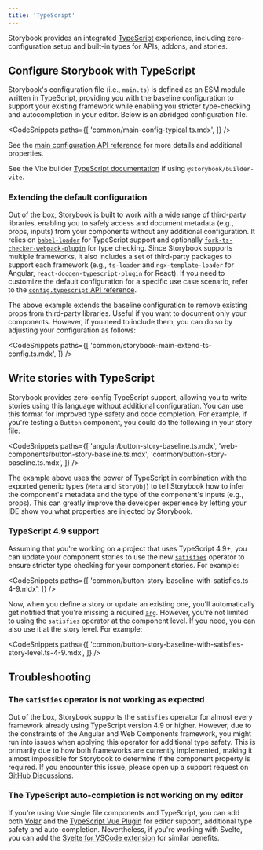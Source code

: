 ```yaml
---
title: 'TypeScript'
---
```


Storybook provides an integrated [TypeScript](https://www.typescriptlang.org/) experience, including zero-configuration setup and built-in types for APIs, addons, and stories.

## Configure Storybook with TypeScript

Storybook's configuration file (i.e., `main.ts`) is defined as an ESM module written in TypeScript, providing you with the baseline configuration to support your existing framework while enabling you stricter type-checking and autocompletion in your editor. Below is an abridged configuration file.

<!-- prettier-ignore-start -->

<CodeSnippets
  paths={[
    'common/main-config-typical.ts.mdx',
  ]}
/>

<!-- prettier-ignore-end -->

See the [main configuration API reference](../api/main-config) for more details and additional properties.

<Callout variant="info" icon="💡">

See the Vite builder [TypeScript documentation](https://github.com/storybookjs/builder-vite#typescript) if using `@storybook/builder-vite`.

</Callout>

### Extending the default configuration

Out of the box, Storybook is built to work with a wide range of third-party libraries, enabling you to safely access and document metadata (e.g., props, inputs) from your components without any additional configuration. It relies on [`babel-loader`](https://webpack.js.org/loaders/babel-loader/) for TypeScript support and optionally [`fork-ts-checker-webpack-plugin`](https://github.com/TypeStrong/fork-ts-checker-webpack-plugin/blob/v4.1.6/README.md#options) for type checking. Since Storybook supports multiple frameworks, it also includes a set of third-party packages to support each framework (e.g., `ts-loader` and `ngx-template-loader` for Angular, `react-docgen-typescript-plugin` for React). If you need to customize the default configuration for a specific use case scenario, refer to the [`config.typescript` API reference](../10-api/main-config-typescript.md).

The above example extends the baseline configuration to remove existing props from third-party libraries. Useful if you want to document only your components. However, if you need to include them, you can do so by adjusting your configuration as follows:

<!-- prettier-ignore-start -->

<CodeSnippets
  paths={[
    'common/storybook-main-extend-ts-config.ts.mdx',
  ]}
/>

<!-- prettier-ignore-end -->

## Write stories with TypeScript

Storybook provides zero-config TypeScript support, allowing you to write stories using this language without additional configuration. You can use this format for improved type safety and code completion. For example, if you're testing a `Button` component, you could do the following in your story file:

<!-- prettier-ignore-start -->

<CodeSnippets
  paths={[
    'angular/button-story-baseline.ts.mdx',
    'web-components/button-story-baseline.ts.mdx',
    'common/button-story-baseline.ts.mdx',
  ]}
/>

<!-- prettier-ignore-end -->

The example above uses the power of TypeScript in combination with the exported generic types (`Meta` and `StoryObj`) to tell Storybook how to infer the component's metadata and the type of the component's inputs (e.g., props). This can greatly improve the developer experience by letting your IDE show you what properties are injected by Storybook.

### TypeScript 4.9 support

Assuming that you're working on a project that uses TypeScript 4.9+, you can update your component stories to use the new [`satisfies`](https://www.typescriptlang.org/docs/handbook/release-notes/typescript-4-9.html) operator to ensure stricter type checking for your component stories. For example:

<!-- prettier-ignore-start -->

<CodeSnippets
  paths={[
    'common/button-story-baseline-with-satisfies.ts-4-9.mdx',
  ]}
/>

<!-- prettier-ignore-end -->

Now, when you define a story or update an existing one, you'll automatically get notified that you're missing a required [`arg`](../writing-stories/args). However, you're not limited to using the `satisfies` operator at the component level. If you need, you can also use it at the story level. For example:

<!-- prettier-ignore-start -->

<CodeSnippets
  paths={[
    'common/button-story-baseline-with-satisfies-story-level.ts-4-9.mdx',
  ]}
/>

<!-- prettier-ignore-end -->

## Troubleshooting

### The `satisfies` operator is not working as expected

Out of the box, Storybook supports the `satisfies` operator for almost every framework already using TypeScript version 4.9 or higher. However, due to the constraints of the Angular and Web Components framework, you might run into issues when applying this operator for additional type safety. This is primarily due to how both frameworks are currently implemented, making it almost impossible for Storybook to determine if the component property is required. If you encounter this issue, please open up a support request on [GitHub Discussions](https://github.com/storybookjs/storybook/discussions/new?category=help).

### The TypeScript auto-completion is not working on my editor

If you're using Vue single file components and TypeScript, you can add both [Volar](https://marketplace.visualstudio.com/items?itemName=Vue.volar) and the [TypeScript Vue Plugin](https://marketplace.visualstudio.com/items?itemName=Vue.vscode-typescript-vue-plugin) for editor support, additional type safety and auto-completion. Nevertheless, if you're working with Svelte, you can add the [Svelte for VSCode extension](https://marketplace.visualstudio.com/items?itemName=svelte.svelte-vscode) for similar benefits.
